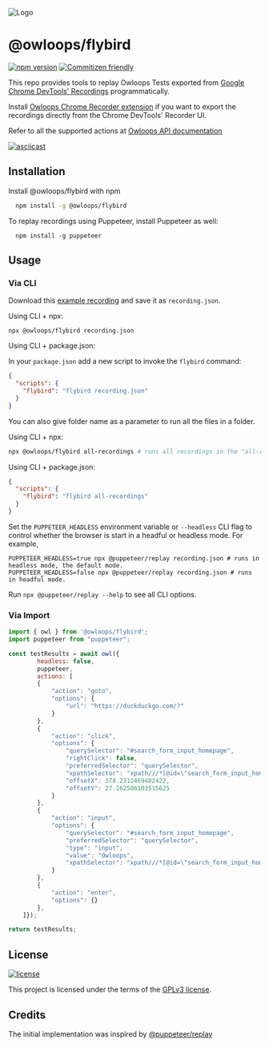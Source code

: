 
![Logo](https://i.imgur.com/SCSk0rX.png)


# @owloops/flybird

[![npm version](https://img.shields.io/npm/v/@owloops/flybird)](https://www.npmjs.com/package/@owloops/flybird) [![Commitizen friendly](https://img.shields.io/badge/commitizen-friendly-brightgreen.svg)](http://commitizen.github.io/cz-cli/)

This repo provides tools to replay Owloops Tests exported from [Google Chrome DevTools' Recordings](https://goo.gle/devtools-recorder) programmatically.

Install [Owloops Chrome Recorder extension](https://github.com/Owloops/owloops-chrome-recorder-extension) if you want to export the recordings directly from the Chrome DevTools' Recorder UI.

Refer to all the supported actions at [Owloops API documentation](https://owloops.readme.io/reference/goto)

[![asciicast](https://asciinema.org/a/549630.svg)](https://asciinema.org/a/549630)

## Installation

Install @owloops/flybird with npm

```bash
  npm install -g @owloops/flybird
```
    
To replay recordings using Puppeteer, install Puppeteer as well:

```
  npm install -g puppeteer
```
## Usage

### Via CLI

Download this [example recording](examples/aiprinted.json) and save it as `recording.json`.

Using CLI + npx:

```
npx @owloops/flybird recording.json
```

Using CLI + package.json:

In your `package.json` add a new script to invoke the `flybird` command:

```json
{
  "scripts": {
    "flybird": "flybird recording.json"
  }
}
```

You can also give folder name as a parameter to run all the files in a folder.

Using CLI + npx:

```bash
npx @owloops/flybird all-recordings # runs all recordings in the "all-recordings" folder.
```

Using CLI + package.json:

```json
{
  "scripts": {
    "flybird": "flybird all-recordings"
  }
}
```

Set the `PUPPETEER_HEADLESS` environment variable or `--headless` CLI flag to control whether the browser is start in a headful or headless mode. For example,

```
PUPPETEER_HEADLESS=true npx @puppeteer/replay recording.json # runs in headless mode, the default mode.
PUPPETEER_HEADLESS=false npx @puppeteer/replay recording.json # runs in headful mode.
```

Run `npx @puppeteer/replay --help` to see all CLI options.

### Via Import

```js
import { owl } from '@owloops/flybird';
import puppeteer from "puppeteer";

const testResults = await owl({
        headless: false,
        puppeteer,
        actions: [
        {
            "action": "goto",
            "options": {
                "url": "https://duckduckgo.com/?"
            }
        },
        {
            "action": "click",
            "options": {
                "querySelector": "#search_form_input_homepage",
                "rightClick": false,
                "preferredSelector": "querySelector",
                "xpathSelector": "xpath///*[@id=\"search_form_input_homepage\"]",
                "offsetX": 378.2312469482422,
                "offsetY": 27.162506103515625
            }
        },
        {
            "action": "input",
            "options": {
                "querySelector": "#search_form_input_homepage",
                "preferredSelector": "querySelector",
                "type": "input",
                "value": "Owloops",
                "xpathSelector": "xpath///*[@id=\"search_form_input_homepage\"]"
            }
        },
        {
            "action": "enter",
            "options": {}
        },
    ]});

return testResults;
```
## License

[![license](https://img.shields.io/badge/License-GNU%20GPLv3-blue.svg)](https://github.com/Owloops/flybird/blob/master/LICENSE)

This project is licensed under the terms of the [GPLv3 license](/LICENSE).

## Credits

The initial implementation was inspired by [@puppeteer/replay](https://github.com/puppeteer/replay)

